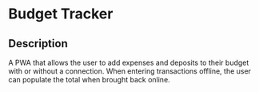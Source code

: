 # Budget Tracker

## Description

A PWA that allows the user to add expenses and deposits to their budget with or without a connection. When entering transactions offline, the user can  populate the total when brought back online.
